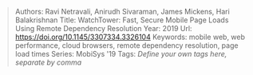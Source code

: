 > Authors: Ravi Netravali, Anirudh Sivaraman, James Mickens, Hari Balakrishnan
> Title: WatchTower: Fast, Secure Mobile Page Loads Using Remote Dependency Resolution
> Year: 2019
> Url: https://doi.org/10.1145/3307334.3326104
> Keywords: mobile web, web performance, cloud browsers, remote dependency resolution, page load times
> Series: MobiSys '19
> Tags: *Define your own tags here, separate by comma*